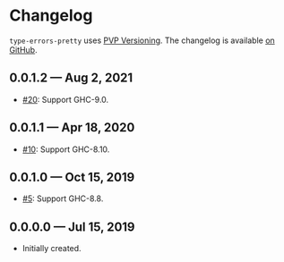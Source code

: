 # Changelog

`type-errors-pretty` uses [PVP Versioning][1].
The changelog is available [on GitHub][2].

## 0.0.1.2 — Aug 2, 2021

* [#20](https://github.com/chshersh/type-errors-pretty/issues/20):
  Support GHC-9.0.

## 0.0.1.1 — Apr 18, 2020

* [#10](https://github.com/chshersh/type-errors-pretty/issues/10):
  Support GHC-8.10.

## 0.0.1.0 — Oct 15, 2019

* [#5](https://github.com/chshersh/type-errors-pretty/pull/5):
  Support GHC-8.8.

## 0.0.0.0 — Jul 15, 2019

* Initially created.

[1]: https://pvp.haskell.org
[2]: https://github.com/kowainik/type-errors-pretty/releases
